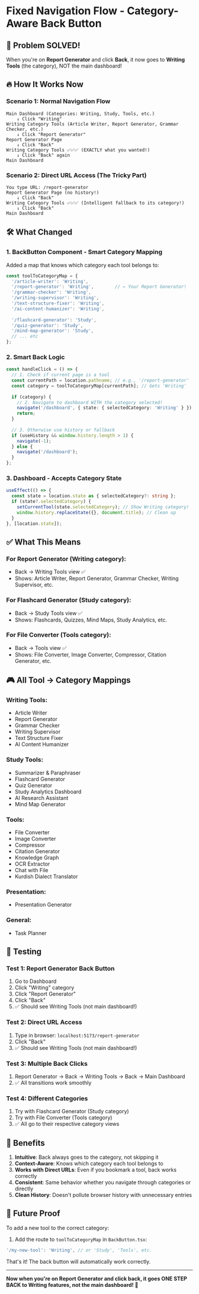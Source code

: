 # Fixed Navigation Flow - Category-Aware Back Button

## 🎯 Problem SOLVED!

When you're on **Report Generator** and click **Back**, it now goes to **Writing Tools** (the category), NOT the main dashboard!

## 🔥 How It Works Now

### Scenario 1: Normal Navigation Flow
```
Main Dashboard (Categories: Writing, Study, Tools, etc.)
    ↓ Click "Writing"
Writing Category Tools (Article Writer, Report Generator, Grammar Checker, etc.)
    ↓ Click "Report Generator"
Report Generator Page
    ↓ Click "Back"
Writing Category Tools ✅✅✅ (EXACTLY what you wanted!)
    ↓ Click "Back" again
Main Dashboard
```

### Scenario 2: Direct URL Access (The Tricky Part)
```
You type URL: /report-generator
Report Generator Page (no history!)
    ↓ Click "Back"
Writing Category Tools ✅✅✅ (Intelligent fallback to its category!)
    ↓ Click "Back"
Main Dashboard
```

## 🛠️ What Changed

### 1. BackButton Component - Smart Category Mapping

Added a map that knows which category each tool belongs to:

```typescript
const toolToCategoryMap = {
  '/article-writer': 'Writing',
  '/report-generator': 'Writing',        // ← Your Report Generator!
  '/grammar-checker': 'Writing',
  '/writing-supervisor': 'Writing',
  '/text-structure-fixer': 'Writing',
  '/ai-content-humanizer': 'Writing',
  
  '/flashcard-generator': 'Study',
  '/quiz-generator': 'Study',
  '/mind-map-generator': 'Study',
  // ... etc
};
```

### 2. Smart Back Logic

```typescript
const handleClick = () => {
  // 1. Check if current page is a tool
  const currentPath = location.pathname; // e.g., '/report-generator'
  const category = toolToCategoryMap[currentPath]; // Gets 'Writing'
  
  if (category) {
    // 2. Navigate to dashboard WITH the category selected!
    navigate('/dashboard', { state: { selectedCategory: 'Writing' } });
    return;
  }
  
  // 3. Otherwise use history or fallback
  if (useHistory && window.history.length > 1) {
    navigate(-1);
  } else {
    navigate('/dashboard');
  }
};
```

### 3. Dashboard - Accepts Category State

```typescript
useEffect(() => {
  const state = location.state as { selectedCategory?: string };
  if (state?.selectedCategory) {
    setCurrentTool(state.selectedCategory); // Show Writing category!
    window.history.replaceState({}, document.title); // Clean up
  }
}, [location.state]);
```

## ✅ What This Means

### For Report Generator (Writing category):
- Back → Writing Tools view ✅
- Shows: Article Writer, Report Generator, Grammar Checker, Writing Supervisor, etc.

### For Flashcard Generator (Study category):
- Back → Study Tools view ✅
- Shows: Flashcards, Quizzes, Mind Maps, Study Analytics, etc.

### For File Converter (Tools category):
- Back → Tools view ✅
- Shows: File Converter, Image Converter, Compressor, Citation Generator, etc.

## 🎮 All Tool → Category Mappings

### Writing Tools:
- Article Writer
- Report Generator
- Grammar Checker
- Writing Supervisor
- Text Structure Fixer
- AI Content Humanizer

### Study Tools:
- Summarizer & Paraphraser
- Flashcard Generator
- Quiz Generator
- Study Analytics Dashboard
- AI Research Assistant
- Mind Map Generator

### Tools:
- File Converter
- Image Converter
- Compressor
- Citation Generator
- Knowledge Graph
- OCR Extractor
- Chat with File
- Kurdish Dialect Translator

### Presentation:
- Presentation Generator

### General:
- Task Planner

## 🧪 Testing

### Test 1: Report Generator Back Button
1. Go to Dashboard
2. Click "Writing" category
3. Click "Report Generator"
4. Click "Back"
5. ✅ Should see Writing Tools (not main dashboard!)

### Test 2: Direct URL Access
1. Type in browser: `localhost:5173/report-generator`
2. Click "Back"
3. ✅ Should see Writing Tools (not main dashboard!)

### Test 3: Multiple Back Clicks
1. Report Generator → Back → Writing Tools → Back → Main Dashboard
2. ✅ All transitions work smoothly

### Test 4: Different Categories
1. Try with Flashcard Generator (Study category)
2. Try with File Converter (Tools category)
3. ✅ All go to their respective category views

## 💪 Benefits

1. **Intuitive**: Back always goes to the category, not skipping it
2. **Context-Aware**: Knows which category each tool belongs to
3. **Works with Direct URLs**: Even if you bookmark a tool, back works correctly
4. **Consistent**: Same behavior whether you navigate through categories or directly
5. **Clean History**: Doesn't pollute browser history with unnecessary entries

## 🔧 Future Proof

To add a new tool to the correct category:

1. Add the route to `toolToCategoryMap` in `BackButton.tsx`:
```typescript
'/my-new-tool': 'Writing', // or 'Study', 'Tools', etc.
```

That's it! The back button will automatically work correctly.

---

**Now when you're on Report Generator and click back, it goes ONE STEP BACK to Writing features, not the main dashboard! 🎉**
